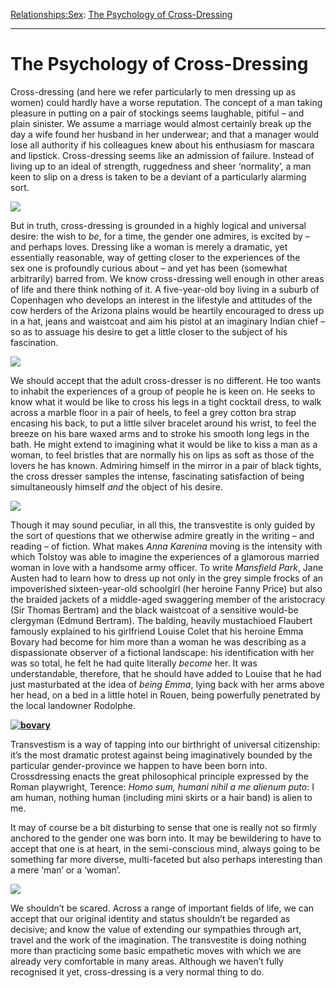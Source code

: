 [Relationships:](https://www.theschooloflife.com/thebookoflife/category/relationships/)[Sex](https://www.theschooloflife.com/thebookoflife/category/relationships/sex/): [The Psychology of Cross-Dressing](https://www.theschooloflife.com/thebookoflife/the-psychology-of-cross-dressing/)

* * *

# The Psychology of Cross-Dressing

Cross-dressing (and here we refer particularly to men dressing up as women) could hardly have a worse reputation. The concept of a man taking pleasure in putting on a pair of stockings seems laughable, pitiful – and plain sinister. We assume a marriage would almost certainly break up the day a wife found her husband in her underwear; and that a manager would lose all authority if his colleagues knew about his enthusiasm for mascara and lipstick. Cross-dressing seems like an admission of failure. Instead of living up to an ideal of strength, ruggedness and sheer ‘normality’, a man keen to slip on a dress is taken to be a deviant of a particularly alarming sort.

![](http://41.media.tumblr.com/f0afec41fd199da8296e13489d783b3f/tumblr_n5ox7ghJj71retxoxo1_1280.png)

But in truth, cross-dressing is grounded in a highly logical and universal desire: the wish to _be_, for a time, the gender one admires, is excited by – and perhaps loves. Dressing like a woman is merely a dramatic, yet essentially reasonable, way of getting closer to the experiences of the sex&nbsp;one is profoundly curious about – and yet has been (somewhat arbitrarily) barred from. We know cross-dressing well enough in other areas of life and there think nothing of it. A five-year-old boy living in a suburb of Copenhagen who develops an interest in the lifestyle and attitudes of the cow herders of the Arizona plains would be heartily encouraged to dress up in a hat, jeans and waistcoat and aim his pistol at an imaginary Indian chief – so as to assuage his desire to get a little closer to the subject of his fascination.

![](http://wallzoa.com/wp-content/uploads/2013/06/western-cowboy-wallpaper.jpg)

We should accept that the adult cross-dresser is no different. He too wants to inhabit the experiences of a group of people he is keen on. He seeks to know what it would be like to cross his legs in a tight cocktail dress, to walk across a marble floor in a pair of heels, to feel a grey cotton bra strap encasing his back, to put a little silver bracelet around his wrist, to feel the breeze on his bare waxed arms and to stroke his smooth long legs in the bath. He might extend to imagining what it would be like to kiss a man as a woman, to feel bristles that are normally his on lips as soft as those of the lovers he has known. Admiring himself in the mirror in a pair of black tights, the cross dresser samples the intense, fascinating satisfaction of being simultaneously himself _and_ the object of his desire.

![](http://feminizationsecrets.com/wp-content/uploads/2014/01/crossdressing-pantyhose.jpg?796fdb)

Though it may sound peculiar, in all this, the transvestite is only guided by the sort of questions that we otherwise admire greatly in the writing – and reading – of fiction. What makes _Anna Karenina_ moving is the intensity with which Tolstoy was able to imagine the experiences of a glamorous married woman in love with a handsome army officer. To write _Mansfield Park_, Jane Austen had to learn how to dress up not only in the grey simple frocks of an impoverished sixteen-year-old schoolgirl (her heroine Fanny Price) but also the braided jackets of a middle-aged swaggering member of the aristocracy (Sir Thomas Bertram) and the black waistcoat of a sensitive would-be clergyman (Edmund Bertram). The balding, heavily mustachioed Flaubert famously explained to his girlfriend Louise Colet that his heroine Emma Bovary had become for him more than a woman he was describing as a dispassionate observer of a fictional landscape: his identification with her was so total, he felt he had quite literally _become_ her. It was understandable, therefore, that he should have added to Louise that he had just masturbated at the idea of _being Emma_, lying back with her arms above her head, on a bed in a little hotel in Rouen, being powerfully penetrated by the local landowner Rodolphe.

**[![bovary](https://www.theschooloflife.com/thebookoflife/wp-content/uploads/2015/12/bovary.png)](http://www.thebookoflife.org/wp-content/uploads/2015/12/bovary.png)**

Transvestism is a way of tapping into our birthright of universal citizenship: it’s the most dramatic protest against being imaginatively bounded by the particular gender-province we happen to have been born into. Crossdressing enacts the great philosophical principle expressed by the Roman playwright, Terence: _Homo sum, humani nihil a me alienum puto_: I am human, nothing human (including mini skirts or a hair band) is alien to me.

It may of course be a bit disturbing to sense that one is really not so firmly anchored to the gender one was born into. It may be bewildering to have to accept that one is at heart, in the semi-conscious mind, always going to be something far more diverse, multi-faceted but also perhaps interesting than a mere ‘man’ or a ‘woman’.

![](https://s-media-cache-ak0.pinimg.com/736x/04/53/20/04532078d3827bebc60e27a414ff79c7.jpg)

We shouldn’t be scared. Across a range of important fields of life, we can accept that our original identity and status shouldn’t be regarded as decisive; and know the value of extending our sympathies through art, travel and the work of the imagination. The transvestite is doing nothing more than practicing some basic empathetic moves with which we are already very comfortable in many areas. Although we haven’t fully recognised it yet, cross-dressing is a very normal thing to do.
